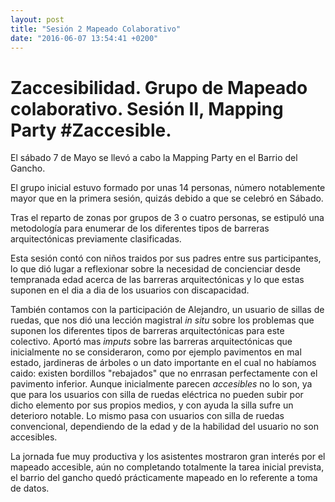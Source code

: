 ```yaml
---
layout: post
title: "Sesión 2 Mapeado Colaborativo"
date: "2016-06-07 13:54:41 +0200"
---
```


# Zaccesibilidad. **Grupo de Mapeado colaborativo. Sesión II, Mapping Party #Zaccesible.**

El sábado 7 de Mayo se llevó a cabo la Mapping Party en el Barrio del Gancho.

El grupo inicial estuvo formado por unas 14 personas,  número notablemente mayor que en la primera sesión, quizás debido a que se celebró en Sábado.

Tras el reparto de zonas por grupos de 3 o cuatro personas, se estipuló una metodología para enumerar de los diferentes tipos de barreras arquitectónicas previamente clasificadas.

Esta sesión contó con niños traidos por sus padres entre sus participantes, lo que dió lugar a reflexionar sobre la necesidad de concienciar desde tempranada edad acerca de las barreras arquitectónicas y lo que estas suponen en el dia a dia de los usuarios con discapacidad.

También contamos con la participación de Alejandro, un usuario de sillas de ruedas, que nos dió una lección magistral *in situ* sobre los problemas que suponen los diferentes tipos de barreras arquitectónicas para este colectivo.
Aportó mas *imputs* sobre las barreras arquitectónicas que inicialmente no se consideraron, como por ejemplo pavimentos en mal estado, jardineras de árboles o un dato importante en el cual no habíamos caido: existen bordillos "rebajados" que no enrrasan perfectamente con el pavimento inferior. Aunque inicialmente parecen *accesibles* no lo son, ya que para los usuarios con silla de ruedas eléctrica no pueden subir por dicho elemento por sus propios medios, y con ayuda la silla sufre un deterioro notable. Lo mismo pasa con usuarios con silla de ruedas convencional, dependiendo de la edad y de la habilidad del usuario no son accesibles.

La jornada fue muy productiva y los asistentes mostraron gran interés por el mapeado accesible, aún no completando totalmente la tarea inicial prevista, el barrio del gancho quedó prácticamente mapeado en lo referente a toma de datos.
